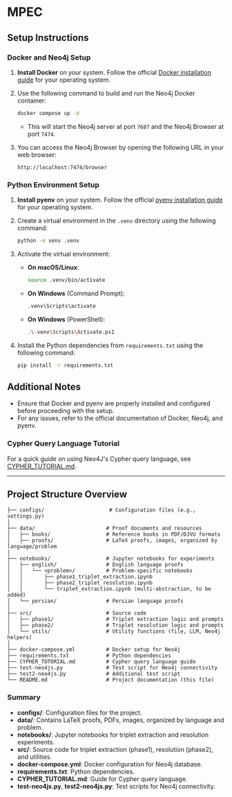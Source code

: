 # MPEC

## Setup Instructions

### Docker and Neo4j Setup

1. **Install Docker** on your system. Follow the official [Docker installation guide](https://docs.docker.com/get-docker/) for your operating system.

2. Use the following command to build and run the Neo4j Docker container:
   ```bash
   docker compose up -d
   ```
   - This will start the Neo4j server at port `7687` and the Neo4j Browser at port `7474`.

3. You can access the Neo4j Browser by opening the following URL in your web browser:
   ```
   http://localhost:7474/browser
   ```

### Python Environment Setup

1. **Install pyenv** on your system. Follow the official [pyenv installation guide](https://github.com/pyenv/pyenv#installation) for your operating system.

2. Create a virtual environment in the `.venv` directory using the following command:
   ```bash
   python -m venv .venv
   ```

3. Activate the virtual environment:
   - **On macOS/Linux**:
     ```bash
     source .venv/bin/activate
     ```
   - **On Windows** (Command Prompt):
     ```bash
     .venv\Scripts\activate
     ```
   - **On Windows** (PowerShell):
     ```bash
     .\.venv\Scripts\Activate.ps1
     ```

4. Install the Python dependencies from `requirements.txt` using the following command:
   ```bash
   pip install -r requirements.txt
   ```

## Additional Notes

- Ensure that Docker and pyenv are properly installed and configured before proceeding with the setup.
- For any issues, refer to the official documentation of Docker, Neo4j, and pyenv.

### Cypher Query Language Tutorial
For a quick guide on using Neo4J's Cypher query language, see [CYPHER_TUTORIAL.md](CYPHER_TUTORIAL.md).

---

## Project Structure Overview

```
├── configs/                     # Configuration files (e.g., settings.py)
│
├── data/                       # Proof documents and resources
│   ├── books/                  # Reference books in PDF/DJVU formats
│   ├── proofs/                 # LaTeX proofs, images, organized by language/problem
│
├── notebooks/                  # Jupyter notebooks for experiments
│   ├── english/                # English language proofs
│   │   └── <problem>/          # Problem-specific notebooks
│   │       ├── phase1_triplet_extraction.ipynb
│   │       ├── phase2_triplet_resolution.ipynb
│   │       └── triplet_extraction.ipynb (multi-abstraction, to be added)
│   └── persian/                # Persian language proofs
│
├── src/                        # Source code
│   ├── phase1/                 # Triplet extraction logic and prompts
│   ├── phase2/                 # Triplet resolution logic and prompts
│   └── utils/                  # Utility functions (file, LLM, Neo4j helpers)
│
├── docker-compose.yml          # Docker setup for Neo4j
├── requirements.txt            # Python dependencies
├── CYPHER_TUTORIAL.md          # Cypher query language guide
├── test-neo4js.py              # Test script for Neo4j connectivity
├── test2-neo4js.py             # Additional test script
└── README.md                   # Project documentation (this file)
```

### Summary

- **configs/**: Configuration files for the project.
- **data/**: Contains LaTeX proofs, PDFs, images, organized by language and problem.
- **notebooks/**: Jupyter notebooks for triplet extraction and resolution experiments.
- **src/**: Source code for triplet extraction (phase1), resolution (phase2), and utilities.
- **docker-compose.yml**: Docker configuration for Neo4j database.
- **requirements.txt**: Python dependencies.
- **CYPHER_TUTORIAL.md**: Guide for Cypher query language.
- **test-neo4js.py**, **test2-neo4js.py**: Test scripts for Neo4j connectivity.
